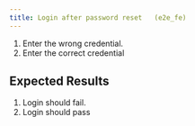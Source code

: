 ```yaml
---
title: Login after password reset	(e2e_fe)
---
```

1. Enter the wrong credential.
2. Enter the correct credential

## Expected Results
1. Login should fail.
2. Login should pass